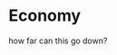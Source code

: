 # Economy



































































how far can this go down?